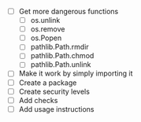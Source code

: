 - [ ] Get more dangerous functions
  - [ ] os.unlink
  - [ ] os.remove
  - [ ] os.Popen
  - [ ] pathlib.Path.rmdir
  - [ ] pathlib.Path.chmod
  - [ ] pathlib.Path.unlink
- [ ] Make it work by simply importing it
- [ ] Create a package
- [ ] Create security levels
- [ ] Add checks
- [ ] Add usage instructions
